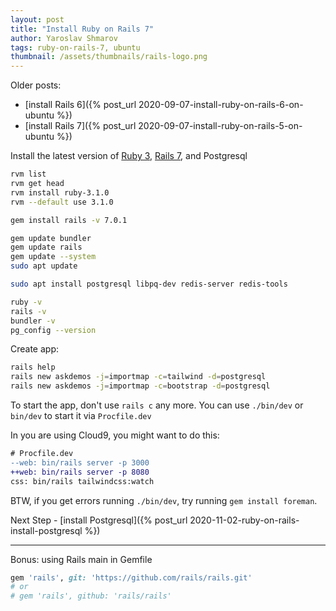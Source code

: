 ```yaml
---
layout: post
title: "Install Ruby on Rails 7"
author: Yaroslav Shmarov
tags: ruby-on-rails-7, ubuntu
thumbnail: /assets/thumbnails/rails-logo.png
---
```


Older posts:
* [install Rails 6]({% post_url 2020-09-07-install-ruby-on-rails-6-on-ubuntu %})
* [install Rails 7]({% post_url 2020-09-07-install-ruby-on-rails-5-on-ubuntu %})

Install the latest version of 
[Ruby 3](https://www.ruby-lang.org/en/downloads/releases/),
[Rails 7](https://rubyonrails.org/), and Postgresql

```sh
rvm list
rvm get head
rvm install ruby-3.1.0
rvm --default use 3.1.0

gem install rails -v 7.0.1

gem update bundler
gem update rails
gem update --system
sudo apt update

sudo apt install postgresql libpq-dev redis-server redis-tools

ruby -v
rails -v
bundler -v
pg_config --version
```

Create app:
```sh
rails help
rails new askdemos -j=importmap -c=tailwind -d=postgresql
rails new askdemos -j=importmap -c=bootstrap -d=postgresql
```

To start the app, don't use `rails c` any more. You can use `./bin/dev` or `bin/dev` to start it via `Procfile.dev`

In you are using Cloud9, you might want to do this:
```diff
# Procfile.dev
--web: bin/rails server -p 3000
++web: bin/rails server -p 8080
css: bin/rails tailwindcss:watch
```

BTW, if you get errors running `./bin/dev`, try running `gem install foreman`.

Next Step - [install Postgresql]({% post_url 2020-11-02-ruby-on-rails-install-postgresql %})

****

Bonus: using Rails main in Gemfile

```ruby
gem 'rails', git: 'https://github.com/rails/rails.git'
# or
# gem 'rails', github: 'rails/rails'
```
